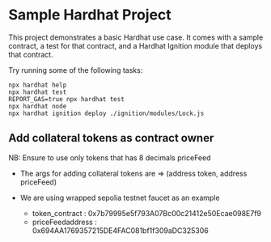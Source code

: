# Sample Hardhat Project

This project demonstrates a basic Hardhat use case. It comes with a sample contract, a test for that contract, and a Hardhat Ignition module that deploys that contract.

Try running some of the following tasks:

```shell
npx hardhat help
npx hardhat test
REPORT_GAS=true npx hardhat test
npx hardhat node
npx hardhat ignition deploy ./ignition/modules/Lock.js
```


## Add collateral tokens as contract owner

NB: Ensure to use only tokens that has 8 decimals priceFeed
 - The args for adding collateral tokens are  => (address token, address priceFeed)
 - We are using wrapped sepolia testnet faucet as an example

    - token_contract : 0x7b79995e5f793A07Bc00c21412e50Ecae098E7f9
    - priceFeedaddress : 0x694AA1769357215DE4FAC081bf1f309aDC325306